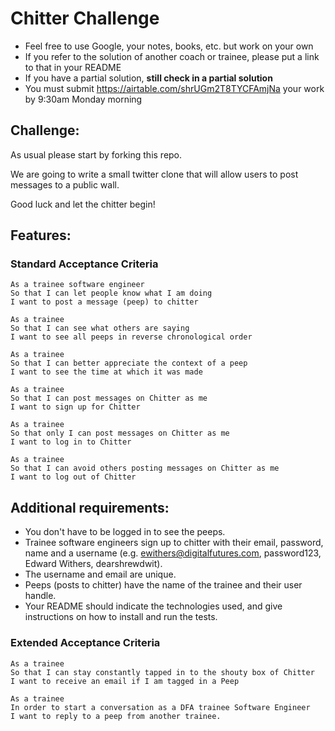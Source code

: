 Chitter Challenge
=================

* Feel free to use Google, your notes, books, etc. but work on your own
* If you refer to the solution of another coach or trainee, please put a link to that in your README
* If you have a partial solution, **still check in a partial solution**
* You must submit https://airtable.com/shrUGm2T8TYCFAmjNa your work by 9:30am Monday morning

Challenge:
-------

As usual please start by forking this repo.

We are going to write a small twitter clone that will allow users to post messages to a public wall.

Good luck and let the chitter begin!

Features:
-------

### Standard Acceptance Criteria
```
As a trainee software engineer
So that I can let people know what I am doing  
I want to post a message (peep) to chitter

As a trainee
So that I can see what others are saying  
I want to see all peeps in reverse chronological order

As a trainee
So that I can better appreciate the context of a peep
I want to see the time at which it was made

As a trainee
So that I can post messages on Chitter as me
I want to sign up for Chitter

As a trainee
So that only I can post messages on Chitter as me
I want to log in to Chitter

As a trainee
So that I can avoid others posting messages on Chitter as me
I want to log out of Chitter
```

Additional requirements:
------

* You don't have to be logged in to see the peeps.
* Trainee software engineers sign up to chitter with their email, password, name and a username (e.g. ewithers@digitalfutures.com, password123, Edward Withers, dearshrewdwit).
* The username and email are unique.
* Peeps (posts to chitter) have the name of the trainee and their user handle.
* Your README should indicate the technologies used, and give instructions on how to install and run the tests.

### Extended Acceptance Criteria

```
As a trainee
So that I can stay constantly tapped in to the shouty box of Chitter
I want to receive an email if I am tagged in a Peep

As a trainee
In order to start a conversation as a DFA trainee Software Engineer
I want to reply to a peep from another trainee.
```
